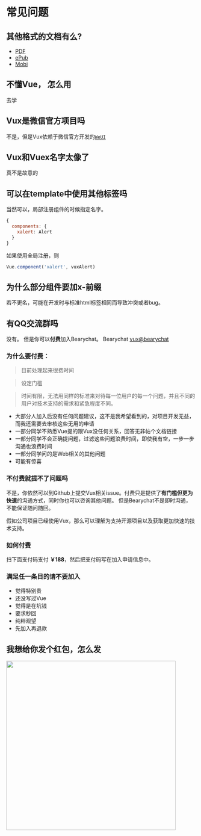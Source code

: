# 常见问题

## 其他格式的文档有么?

+ [PDF](https://www.gitbook.com/download/pdf/book/vuxjs/vux)
+ [ePub](https://www.gitbook.com/download/epub/book/vuxjs/vux)
+ [Mobi](https://www.gitbook.com/download/mobi/book/vuxjs/vux)

## 不懂Vue， 怎么用

去学

## Vux是微信官方项目吗

不是，但是Vux依赖于微信官方开发的[`WeUI`](https://github.com/weui/weui)

## Vux和Vuex名字太像了

真不是故意的

## 可以在template中使用其他标签吗

当然可以，局部注册组件的时候指定名字。

``` js
{
  components: {
    xalert: Alert
  }
}

```

如果使用全局注册，则

``` js
Vue.component('xalert', vuxAlert)
```

## 为什么部分组件要加x-前缀

若不更名，可能在开发时与标准html标签相同而导致冲突或者bug。

## 有QQ交流群吗

没有。
但是你可以**付费**加入Bearychat。
Bearychat [vux@bearychat](https://vux.bearychat.com/)

### 为什么要付费：

> 目前处理起来很费时间

> 设定门槛

> 时间有限，无法用同样的标准来对待每一位用户的每一个问题，并且不同的用户对技术支持的需求和紧急程度不同。

- 大部分人加入后没有任何问题建议，这不是我希望看到的，对项目开发无益，而我还需要去审核这些无用的申请
- 一部分同学不熟悉Vue提的跟Vux没任何关系，回答无非帖个文档链接
- 一部分同学不会正确提问题，过滤这些问题浪费时间，即使我有空，一步一步沟通也浪费时间
- 一部分同学问的是Web相关的其他问题
- 可能有惊喜

### 不付费就提不了问题吗

不是，你依然可以到Github上提交Vux相关issue。付费只是提供了**有门槛但更为快速**的沟通方式，同时你也可以咨询其他问题。
但是Bearychat不是即时沟通，不能保证随问随回。

假如公司项目已经使用Vux，那么可以理解为支持开源项目以及获取更加快速的技术支持。

### 如何付费

扫下面支付码支付 **￥188**，然后把支付码写在加入申请信息中。

### 满足任一条目的请不要加入

- 觉得特别贵
- 还没写过Vue
- 觉得是在坑钱
- 要求秒回
- 纯粹观望
- 先加入再退款

## 我想给你发个红包，怎么发

<img src="https://o3e85j0cv.qnssl.com/vux_pay.png" width="450">

